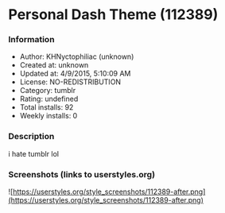 # Personal Dash Theme (112389)

### Information
- Author: KHNyctophiliac (unknown)
- Created at: unknown
- Updated at: 4/9/2015, 5:10:09 AM
- License: NO-REDISTRIBUTION
- Category: tumblr
- Rating: undefined
- Total installs: 92
- Weekly installs: 0


### Description
i hate tumblr lol


### Screenshots (links to userstyles.org)
![https://userstyles.org/style_screenshots/112389-after.png](https://userstyles.org/style_screenshots/112389-after.png)



